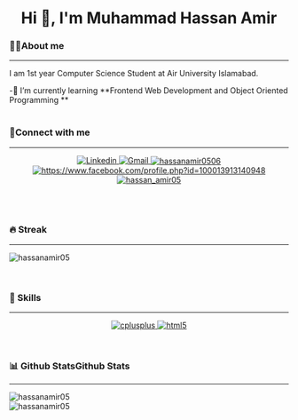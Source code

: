 <h1 align="center">Hi 👋, I'm Muhammad Hassan Amir</h1>

<p align="center">
</p>

<h3>💁‍♂️About me</h3>
<hr>
<p>I am 1st year Computer Science Student at Air University Islamabad.</p>
 -🌱 I’m currently learning **Frontend Web Development and Object Oriented Programming **
 <br><br>

<h3 align="left">📱Connect with me</h3>
<hr>
<p align="center">
    <a href="www.linkedin.com/in/hassan-amir-a2a19b24b" target="blank"><img src="https://img.shields.io/badge/LinkedIn-0077B5?style=for-the-    badge&logo=linkedin&logoColor=white" alt="Linkedin" />
    </a>
    <a href="https://mail.google.com/mail/?view=cm&fs=1&to=hassanamir0506@gmail.com" target="_blank"> 
	     <img alt="Gmail" src="https://img.shields.io/badge/Gmail-D14836?style=for-the-badge&logo=gmail&logoColor=white">
	</a>
<a href="https://twitter.com/hassanamir0506" target="blank"><img align="center" src="https://img.shields.io/badge/Twitter-1DA1F2?style=for-the-   badge&logo=twitter&logoColor=white" alt="hassanamir0506" />
	</a>
<a href="https://fb.com/https://www.facebook.com/profile.php?id=100013913140948" target="blank"><img align="center" src="https://img.shields.io/badge/Facebook-1877F2?style=for-the-badge&logo=facebook&logoColor=white" alt="https://www.facebook.com/profile.php?id=100013913140948"  />
	</a>
<a href="https://instagram.com/hassan_amir05" target="blank"><img align="center" src="https://img.shields.io/badge/Instagram-E4405F?style=for-the-badge&logo=instagram&logoColor=white" alt="hassan_amir05"  />
	</a>
</p>
<br><br>

<h3 aling="left">🔥 Streak</h3>
<hr>
<p aling="center">
	<img  src="https://github-readme-streak-stats.herokuapp.com/?user=hassanamir05&theme=darkgrey-orange" alt="hassanamir05" />
</p>
<br>

<h3 align="left">🚀 Skills</h3>
<hr>
<p align="center">
  <a href="https://www.w3schools.com/cpp/" target="_blank" rel="noreferrer"> <img src="https://img.shields.io/badge/C%2B%2B-00599C?style=for-the-badge&logo=c%2B%2B&logoColor=white" alt="cplusplus">
	</a> 
  <a href="https://www.w3.org/html/" target="_blank" rel="noreferrer"> <img src="https://img.shields.io/badge/HTML5-E34F26?style=for-the-badge&logo=html5&logoColor=white" alt="html5">
	</a> 
</p>
<br>
<h3 aling="left">📊 Github StatsGithub Stats</h3>
<hr>
<p alingh="center">
  <img  src="https://github-readme-stats.vercel.app/api?username=hassanamir05&theme=darkgrey-orange" alt="hassanamir05" />
	<br>
  <img  src="https://github-readme-stats.vercel.app/api/top-langs/?username=hassanamir05&theme=darkgrey-orange" alt="hassanamir05" />
</p>
 <br>



